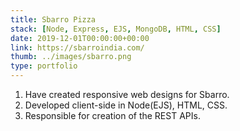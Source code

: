 ```yaml
---
title: Sbarro Pizza
stack: [Node, Express, EJS, MongoDB, HTML, CSS]
date: 2019-12-01T00:00:00+00:00
link: https://sbarroindia.com/
thumb: ../images/sbarro.png
type: portfolio
---
```


1. Have created responsive web designs for Sbarro.
2. Developed client-side in Node(EJS), HTML, CSS.
3. Responsible for creation of the REST APIs.